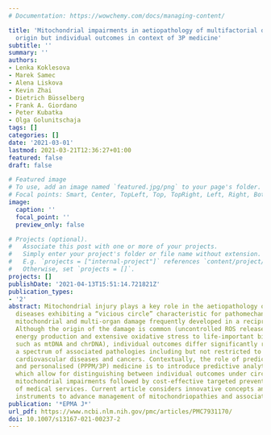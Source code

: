 ```yaml
---
# Documentation: https://wowchemy.com/docs/managing-content/

title: 'Mitochondrial impairments in aetiopathology of multifactorial diseases: common
  origin but individual outcomes in context of 3P medicine'
subtitle: ''
summary: ''
authors:
- Lenka Koklesova
- Marek Samec
- Alena Liskova
- Kevin Zhai
- Dietrich Büsselberg
- Frank A. Giordano
- Peter Kubatka
- Olga Golunitschaja
tags: []
categories: []
date: '2021-03-01'
lastmod: 2021-03-21T12:36:27+01:00
featured: false
draft: false

# Featured image
# To use, add an image named `featured.jpg/png` to your page's folder.
# Focal points: Smart, Center, TopLeft, Top, TopRight, Left, Right, BottomLeft, Bottom, BottomRight.
image:
  caption: ''
  focal_point: ''
  preview_only: false

# Projects (optional).
#   Associate this post with one or more of your projects.
#   Simply enter your project's folder or file name without extension.
#   E.g. `projects = ["internal-project"]` references `content/project/deep-learning/index.md`.
#   Otherwise, set `projects = []`.
projects: []
publishDate: '2021-04-13T15:51:14.721821Z'
publication_types:
- '2'
abstract: Mitochondrial injury plays a key role in the aetiopathology of multifactorial
  diseases exhibiting a “vicious circle” characteristic for pathomechanisms of the
  mitochondrial and multi-organ damage frequently developed in a reciprocal manner.
  Although the origin of the damage is common (uncontrolled ROS release, diminished
  energy production and extensive oxidative stress to life-important biomolecules
  such as mtDNA and chrDNA), individual outcomes differ significantly representing
  a spectrum of associated pathologies including but not restricted to neurodegeneration,
  cardiovascular diseases and cancers. Contextually, the role of predictive, preventive
  and personalised (PPPM/3P) medicine is to introduce predictive analytical approaches
  which allow for distinguishing between individual outcomes under circumstance of
  mitochondrial impairments followed by cost-effective targeted prevention and personalisation
  of medical services. Current article considers innovative concepts and analytical
  instruments to advance management of mitochondriopathies and associated pathologies.
publication: '*EPMA J*'
url_pdf: https://www.ncbi.nlm.nih.gov/pmc/articles/PMC7931170/
doi: 10.1007/s13167-021-00237-2
---
```

